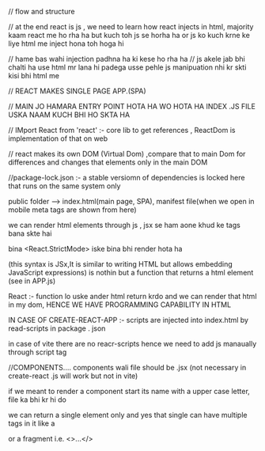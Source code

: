 //  flow and structure 

// at the end react is js , we need to learn how react injects in html, majority kaam react me ho rha ha but kuch toh js se horha ha or js ko kuch krne ke liye html me inject hona toh hoga hi

//  hame bas wahi injection padhna ha ki kese ho rha ha
// js akele jab bhi chalti ha use html mr lana hi padega usse pehle js manipuation nhi kr skti kisi bhi html me

// REACT MAKES SINGLE PAGE APP.(SPA)

// MAIN JO HAMARA ENTRY POINT HOTA HA WO HOTA HA INDEX .JS FILE USKA NAAM KUCH BHI HO SKTA HA

// IMport React from 'react' :- core lib to get references , ReactDom is implementation of that on web  

// react makes its own DOM (Virtual Dom) ,compare that to main Dom for differences and changes that elements only in the main DOM

//package-lock.json :- a stable versiomn of dependencies is locked here that runs on the same system only

public folder --> index.html(main page, SPA), manifest file(when we open in mobile meta tags are shown from here)

we can render html elements through js , jsx se ham aone khud ke tags bana skte hai 

bina   <React.StrictMode>  iske bina bhi render hota ha

<App />(this syntax is JSx,It is similar to writing HTML but allows embedding JavaScript expressions)
 is nothin but a function that returns a html element (see in APP.js)

React :- function lo uske ander html return krdo and we can render that html in my dom, HENCE WE HAVE PROGRAMMING CAPABILITY IN HTML

IN CASE OF CREATE-REACT-APP :- scripts are injected into index.html by read-scripts in package . json

in case of vite there are no reacr-scripts hence we need to add js manaually through script tag

//COMPONENTS....
components wali file should be .jsx (not necessary in create-react .js will work but not in vite)

if we meant to render a component start its name with a upper case letter, file ka bhi kr hi do

we can return a single element only and yes that single can have multiple tags in it like a <div> or a fragment i.e. <>...</>
